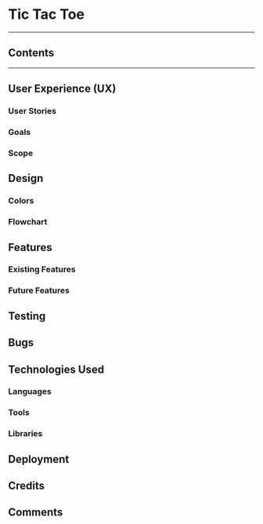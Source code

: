 # Tic Tac Toe

---

## Contents

---

## User Experience (UX)

### User Stories

### Goals

### Scope

## Design

### Colors

### Flowchart

## Features

### Existing Features

### Future Features

## Testing

## Bugs

## Technologies Used

### Languages

### Tools

### Libraries

## Deployment

## Credits

## Comments
